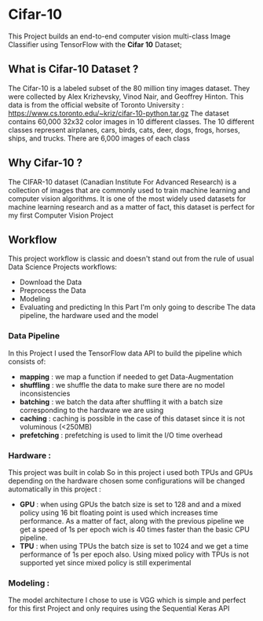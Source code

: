 # Cifar-10

This Project builds an end-to-end computer vision multi-class Image Classifier using TensorFlow with the **Cifar 10** Dataset;

## What is Cifar-10 Dataset ?
The Cifar-10 is a labeled subset of the 80 million tiny images dataset. They were collected by Alex Krizhevsky, Vinod Nair, and Geoffrey Hinton. This data is from the official website of Toronto University : https://www.cs.toronto.edu/~kriz/cifar-10-python.tar.gz
The dataset contains 60,000 32x32 color images in 10 different classes. The 10 different classes represent airplanes, cars, birds, cats, deer, dogs, frogs, horses, ships, and trucks. There are 6,000 images of each class

## Why Cifar-10 ?
The CIFAR-10 dataset (Canadian Institute For Advanced Research) is a collection of images that are commonly used to train machine learning and computer vision algorithms. It is one of the most widely used datasets for machine learning research and as  a matter of fact, this dataset is perfect for my first Computer Vision Project

## Workflow 
This project workflow is classic and doesn't stand out from the rule  of usual Data Science Projects workflows:
* Download the Data 
* Preprocess the Data
* Modeling 
* Evaluating and predicting
In this Part I'm only going to describe The data pipeline, the hardware used  and the model

### Data Pipeline 
In this Project I used the TensorFlow data API to build the pipeline which consists of:
* **mapping** : we map a function if needed to get Data-Augmentation
* **shuffling** : we shuffle the data to make sure there are no model inconsistencies
* **batching** : we batch the data after shuffling it with a batch size corresponding to the hardware we are using
* **caching** : caching is possible in the case of this dataset since it is not voluminous (<250MB)
* **prefetching** : prefetching is used to limit the I/O time overhead 

### Hardware : 
This project was built in colab So in this project i used both TPUs and GPUs depending on the hardware chosen some configurations will be changed automatically in this project :
* **GPU** : when using GPUs the batch size is set to 128 and and a mixed policy using 16 bit floating point is used which increases time performance. As a matter of fact, along with the previous pipeline we get a speed of 1s per epoch wich is 40 times faster than the basic CPU pipeline.
* **TPU** : when using TPUs the batch size is set to 1024 and we get a time performance of 1s per epoch also. Using mixed policy with TPUs is not supported yet since mixed policy is still experimental 

### Modeling : 
The model architecture I chose to use is VGG which is simple and perfect for this first Project and only requires using the Sequential Keras API
